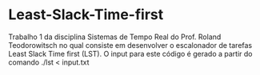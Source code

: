 # Least-Slack-Time-first
Trabalho 1 da disciplina Sistemas de Tempo Real do Prof. Roland Teodorowitsch no qual consiste em desenvolver o escalonador de tarefas Least Slack Time first (LST). O input para este código é gerado a partir do comando ./lst &lt; input.txt
